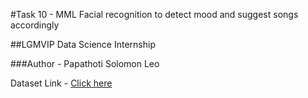 #Task 10 - MML Facial recognition to detect mood and suggest songs accordingly

##LGMVIP Data Science Internship

###Author - Papathoti Solomon Leo

Dataset Link - [Click here](https://www.kaggle.com/msambare/fer2013)
